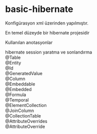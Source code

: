 # basic-hibernate

Konfigürasyon xml üzerinden yapılmıştır.

En temel düzeyde bir hibernate projesidir

Kullanılan anotasyonlar

hibernate session yaratma ve sonlandırma
</br>
@Table
</br>
@Entity
</br>
@Id
</br>
@GeneratedValue
</br>
@Column
</br>
@Embeddable
</br>
@Embedded
</br>
@Formula
</br>
@Temporal
</br>
@ElementCollection
</br>
@JoinColumn
</br>
@CollectionTable
</br>
@AttributeOverrides
</br>
@AttributeOverride
</br>